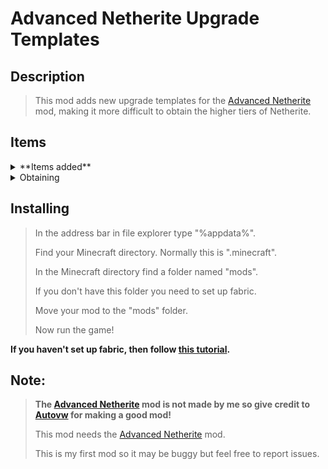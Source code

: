 # Advanced Netherite Upgrade Templates
## Description
> This mod adds new upgrade templates for the [Advanced Netherite](https://modrinth.com/mod/advanced-netherite) mod, making it more difficult to obtain the higher tiers of Netherite.
## Items
<details>
<summary> **Items added** </summary>

Netherrack Rock

Gilded Blackstone Rock

Clump of Gilded Blackstone Rocks
 
Smelted Template Base

Template Base

Netherite-Iron Upgrade Template
 
Netherite-Gold Upgrade Template

Netherite-Emerald Upgrade Template

Netherite-Diamond Upgrade Template

</details>


<details>
<summary>Obtaining</summary>

### Netherrack Rock:
 
>Crafting: 1 Netherrack = 9 Netherrack Rocks

### Gilded Blackstone Rock

>Crafting: 1 Gilded Blackstone = 9 Gilded Blackstone Rock

### Clump of Gilded Blackstone Rocks
 
>Crafting: 6 Gilded Blackstone Rocks = 1 Clump of Gilded Blackstone Rocks

### Smelted Template Base

>Blasting: 1 Clump of Gilded Blackstone Rocks = 1 Smelted Template Base

### Template Base

>Crafting: 1 Smelted Template Base = 1 Template Base

### Netherite-Iron Upgrade Template

>Spawning: 75% Chance in BASTION_TREASURE loot table (Same chest as the one with 100% chance of netherite upgrade spawn)
>
>Duplicating: 1 Netherite-Iron Upgrade Template + 1 Iron Ingot + 1 Template Base = 2 Netherite-Iron Upgrade Template

### Netherite-Gold Upgrade Template

>Spawning: 50% Chance in BASTION_TREASURE loot table (Same chest as the one with 100% chance of netherite upgrade spawn)
>
>Duplicating: 1 Netherite-Gold Upgrade Template + 1 Gold Ingot + 1 Template Base = 2 Netherite-Gold Upgrade Template

### Netherite-Emerald Upgrade Template

>Spawning: 25% Chance in BASTION_TREASURE loot table (Same chest as the one with 100% chance of netherite upgrade spawn)
>
>Duplicating: 1 Netherite-Emerald Upgrade Template + 1 Emerald + 1 Template Base = 2 Netherite-Emerald Upgrade Template

### Netherite-Diamond Upgrade Template

>Spawning: 12.5% Chance in BASTION_TREASURE loot table (Same chest as the one with 100% chance of netherite upgrade spawn)
>
>Duplicating: 1 Netherite-Diamond Upgrade Template + 1 Diamond + 1 Template Base = 2 Netherite-Diamond Upgrade Template

</details>

## Installing
> In the address bar in file explorer type "%appdata%".
> 
> Find your Minecraft directory. Normally this is ".minecraft".
> 
> In the Minecraft directory find a folder named "mods".
> 
> If you don't have this folder you need to set up fabric.
> 
> Move your mod to the "mods" folder.
> 
> Now run the game!
> 
**If you haven't set up fabric, then follow [this tutorial](https://wiki.fabricmc.net/install).**


## Note:
>  **The [Advanced Netherite](https://modrinth.com/mod/advanced-netherite) mod is not made by me so give credit to [Autovw](https://modrinth.com/user/Autovw) for making a good mod!** 
> 
> This mod needs the [Advanced Netherite](https://modrinth.com/mod/advanced-netherite) mod.
> 
> This is my first mod so it may be buggy but feel free to report issues.
